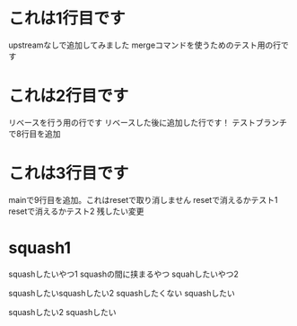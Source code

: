# これは1行目です
upstreamなしで追加してみました
mergeコマンドを使うためのテスト用の行です

# これは2行目です
リベースを行う用の行です
リベースした後に追加した行です！
テストブランチで8行目を追加

# これは3行目です
mainで9行目を追加。これはresetで取り消しません
resetで消えるかテスト1
resetで消えるかテスト2
残したい変更

# squash1
squashしたいやつ1
squashの間に挟まるやつ
squahしたいやつ2

squashしたいsquashしたい2
squashしたくない
squashしたい

squashしたい2
squashしたい

